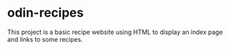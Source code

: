 # odin-recipes

This project is a basic recipe website using HTML to display an index page and links to some recipes.